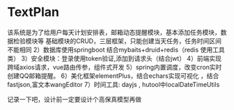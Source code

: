 # TextPlan
该系统是为了给用户每天计划安排表，邮箱动态提醒模块，基本添加任务模块，数据检验模块等
基础模块的CRUD，三层框架，只能创建当天任务，任务时间区间不能相同
2）数据库使用springboot 结合mybaits+druid+redis（redis 使用工具类）
3）安全模块：登录使用token验证,添加到请求头（结合jwt）
4）前端实现跨域axios请求，vue路由传参，组件式开发
5）spring内置调度，改变cron实时创建QQ邮箱提醒。
6）美化框架elementPlus，结合echars实现可视化 ，结合fastjson,富文本wangEditor
7）时间工具: dayjs , hutool中localDateTimeUtils

记录一下吧，设计前一定要设计个高保真模型再做
